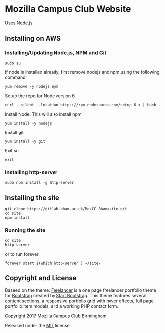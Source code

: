 # Mozilla Campus Club Website

Uses Node.js

## Installing on AWS

### Installing/Updating Node.js, NPM and Git

`sudo su`

If node is installed already, first remove nodejs and npm using the following command

`yum remove -y nodejs npm`

Setup the repo for Node version 6

`curl --silent --location https://rpm.nodesource.com/setup_6.x | bash -`

Install Node. This will also install npm

`yum install -y nodejs`

Install git

`yum install -y git`

Exit su

`exit`

### Installing http-server

`sudo npm install -g http-server`

## Installing the site

```
git clone https://gitlab.bham.ac.uk/MozCC-Bham/site.git 
cd site
npm install
```

### Running the site

```
cd site
http-server
```

or to run forever

`forever start $(which http-server ) ~/site/`


## Copyright and License

Baseed on the theme:
[Freelancer](http://startbootstrap.com/template-overviews/freelancer/) is a one page freelancer portfolio theme for [Bootstrap](http://getbootstrap.com/) created by [Start Bootstrap](http://startbootstrap.com/). This theme features several content sections, a responsive portfolio grid with hover effects, full page portfolio item modals, and a working PHP contact form.

Copyright 2017 Mozilla Campus Club Birmingham

Released under the [MIT](https://github.com/BlackrockDigital/startbootstrap-freelancer/blob/gh-pages/LICENSE) license.
